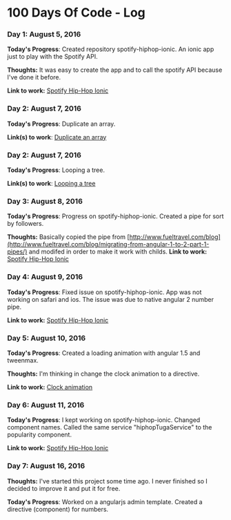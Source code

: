# 100 Days Of Code - Log

### Day 1: August 5, 2016

**Today's Progress**: Created repository spotify-hiphop-ionic. An ionic app just to play with the Spotify API.

**Thoughts:** It was easy to create the app and to call the spotify API because I've done it before.

**Link to work:** [Spotify Hip-Hop Ionic](https://github.com/miukimiu/spotify-hiphop-ionic)

### Day 2: August 7, 2016

**Today's Progress**: Duplicate an array.
<!--
**Thoughts**: I really struggled with CSS, but, overall, I feel like I am slowly getting better at it. Canvas is still new for me, but I managed to figure out some basic functionality. -->

**Link(s) to work**: [Duplicate an array](https://jsfiddle.net/miukimiu/ckc5kuj0/)


### Day 2: August 7, 2016

**Today's Progress**: Looping a tree.

<!-- **Thoughts**: I really struggled with CSS, but, overall, I feel like I am slowly getting better at it. Canvas is still new for me, but I managed to figure out some basic functionality. -->

**Link(s) to work**: [Looping a tree](https://jsfiddle.net/miukimiu/m2vjfg9t/3/)


### Day 3: August 8, 2016

**Today's Progress**: Progress on spotify-hiphop-ionic. Created a pipe for sort by followers.

**Thoughts:** Basically copied the pipe from [http://www.fueltravel.com/blog](http://www.fueltravel.com/blog/migrating-from-angular-1-to-2-part-1-pipes/) and modifed in order to make it work with childs.
**Link to work:** [Spotify Hip-Hop Ionic](https://github.com/miukimiu/spotify-hiphop-ionic)

### Day 4: August 9, 2016

**Today's Progress**: Fixed issue on spotify-hiphop-ionic. App was not working on safari and ios. The issue was due to native angular 2 number pipe.

**Link to work:** [Spotify Hip-Hop Ionic](https://github.com/miukimiu/spotify-hiphop-ionic)


### Day 5: August 10, 2016

**Today's Progress**: Created a loading animation with angular 1.5 and tweenmax.

**Thoughts:** I'm thinking in change the clock animation to a directive.

**Link to work:** [Clock animation](http://codepen.io/miukimiu/pen/pbQYjo?editors=0010)


### Day 6: August 11, 2016

**Today's Progress**: I kept working on spotify-hiphop-ionic. Changed component names. Called the same service  "hiphopTugaService" to the popularity component.

**Link to work:** [Spotify Hip-Hop Ionic](https://github.com/miukimiu/spotify-hiphop-ionic)


### Day 7: August 16, 2016

**Thoughts:** I've started this project some time ago. I never finished so I decided to improve it and put it for free.

**Today's Progress**: Worked on a angularjs admin template. Created a directive (component) for numbers.
